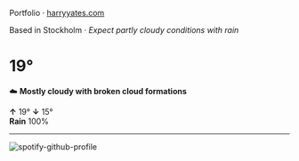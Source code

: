 Portfolio · [harryyates.com](https://harryyates.com)

<!-- WEATHER_START -->
Based in Stockholm · *Expect partly cloudy conditions with rain*

# 19°
☁️ **Mostly cloudy with broken cloud formations**

**↑** 19° **↓** 15°  
**Rain** 100%

---
<!-- WEATHER_END -->

<p align="left">
  <a>
    <img src="https://spotify-github-profile.kittinanx.com/api/view?uid=bigbello&cover_image=true&theme=natemoo-re&show_offline=true&background_color=121212&interchange=false&bar_color=53b14f&bar_color_cover=false" alt="spotify-github-profile">
  </a>
</p>